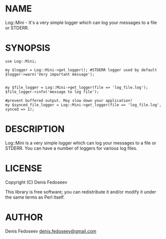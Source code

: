 # NAME

Log::Mini - It's a very simple logger which can log your messages to a file or STDERR.

# SYNOPSIS

    use Log::Mini;

    my $logger = Log::Mini->get_logger(); #STDERR logger used by default
    $logger->warn('Very important message');


    my $file_logger = Log::Mini->get_logger(file => 'log_file.log');
    $file_logger->info('message to log file');

    #prevent buffered output. May slow down your application!
    my $synced_file_logger = Log::Mini->get_logger(file => 'log_file.log', synced => 1);

# DESCRIPTION

Log::Mini is a very simple logger which can log your messages to a file or STDERR.
You can have a number of loggers for various log files.

# LICENSE

Copyright (C) Denis Fedoseev

This library is free software; you can redistribute it and/or modify
it under the same terms as Perl itself.

# AUTHOR

Denis Fedoseev <denis.fedoseev@gmail.com>
